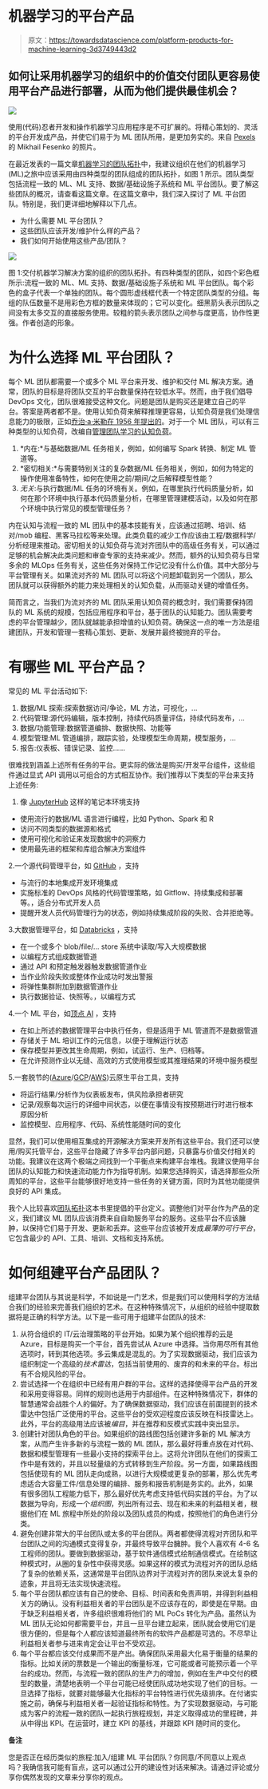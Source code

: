 # 机器学习的平台产品

> 原文：<https://towardsdatascience.com/platform-products-for-machine-learning-3d3749443d2>

## 如何让采用机器学习的组织中的价值交付团队更容易使用平台产品进行部署，从而为他们提供最佳机会？

![](img/ef7809fe1eea362ac7bc961a42fee399.png)

使用(代码)忍者开发和操作机器学习应用程序是不可扩展的。将精心策划的、灵活的平台开发成产品，并使它们易于为 ML 团队所用，是更加务实的。来自 [Pexels](https://www.pexels.com/photo/man-people-laptop-notebook-9553909/?utm_content=attributionCopyText&utm_medium=referral&utm_source=pexels) 的 Mikhail Fesenko 的照片。

在最近发表的一篇文章[机器学习的团队拓扑](/team-topology-for-machine-learning-45bddba626e3)中，我建议组织在他们的机器学习(ML)之旅中应该采用由四种类型的团队组成的团队拓扑，如图 1 所示。团队类型包括流程一致的 ML、ML 支持、数据/基础设施子系统和 ML 平台团队。要了解这些团队的概况，请查看这篇文章。在这篇文章中，我们深入探讨了 ML 平台团队。特别是，我们更详细地解释以下几点。

*   为什么需要 ML 平台团队？
*   这些团队应该开发/维护什么样的产品？
*   我们如何开始使用这些产品/团队？

![](img/801ec0dba582870e2efca3309e6936e5.png)

图 1:交付机器学习解决方案的组织的团队拓扑。有四种类型的团队，如四个彩色框所示:流程一致的 ML、ML 支持、数据/基础设施子系统和 ML 平台团队。每个彩色的盒子代表一个单独的团队。每个圆形虚线框代表一个特定团队类型的分组。每组的队伍数量不是用彩色方框的数量来体现的；它可以变化。细黑箭头表示团队之间没有太多交互的直接服务使用。较粗的箭头表示团队之间参与度更高，协作性更强。作者创造的形象。

# 为什么选择 ML 平台团队？

每个 ML 团队都需要一个或多个 ML 平台来开发、维护和交付 ML 解决方案。通常，团队的目标是将团队交互的平台数量保持在较低水平。然而，由于我们倡导 DevOps 文化，团队很难接受这种文化。问题是团队是购买还是建立自己的平台。答案是两者都不是。使用认知负荷来解释推理更容易，认知负荷是我们处理信息能力的极限，正如[乔治·a·米勒在 1956 年提出的](https://12devsofxmas.co.uk/2015/12/day-3-managing-cognitive-load-for-team-learning/#:~:text=to%20process%20information.-,His%20seminal%20paper,-gave%20rise%20to)。对于一个 ML 团队，可以有三种类型的认知负荷，改编自[管理团队学习的认知负荷](https://12devsofxmas.co.uk/2015/12/day-3-managing-cognitive-load-for-team-learning/)。

1.  *内在:*与基础数据/ML 任务相关，例如，如何编写 Spark 转换、制定 ML 管道等。
2.  *密切相关:*与需要特别关注的复杂数据/ML 任务相关，例如，如何为特定的操作使用准备特性，如何在使用之前/期间/之后解释模型性能？
3.  *无关*:与执行数据/ML 任务的环境有关。例如，在哪里执行代码质量分析，如何在那个环境中执行基本代码质量分析，在哪里管理建模活动，以及如何在那个环境中执行常见的模型管理任务？

内在认知与流程一致的 ML 团队中的基本技能有关，应该通过招聘、培训、结对/mob 编程、黑客马拉松等来处理。此类负载的减少工作应该由工程/数据科学/分析经理来推动。密切相关的认知负荷与流对齐团队中的高级任务有关，可以通过足够的机会解决此类问题和审查专家的支持来减少。然而，额外的认知负荷与日常多余的 MLOps 任务有关，这些任务对保持工作记忆没有什么价值。其中大部分与平台管理有关。如果流对齐的 ML 团队可以将这个问题卸载到另一个团队，那么团队就可以获得额外的能力来处理相关的认知负载，从而驱动关键的增值任务。

简而言之，当我们为流对齐的 ML 团队采用认知负荷的概念时，我们需要保持团队的 ML 系统的规模，包括应用程序和平台，基于团队的认知能力。团队需要考虑的平台管理越少，团队就越能承担增值的认知负荷。确保这一点的唯一方法是组建团队，开发和管理一套精心策划、更新、发展并最终被抛弃的平台。

# 有哪些 ML 平台产品？

常见的 ML 平台活动如下:

1.  数据/ML 探索:探索数据访问/争论，ML 方法，可视化，…
2.  代码管理:源代码编辑，版本控制，持续代码质量评估，持续代码发布，…
3.  数据/功能管理:数据管道编排、数据快照、功能等
4.  模型管理:ML 管道编排，跟踪实验，处理模型生命周期，模型服务，…
5.  报告:仪表板、错误记录、监控……

很难找到涵盖上述所有任务的平台。更实际的做法是购买/开发平台组件，这些组件通过显式 API 调用以可组合的方式相互协作。我们推荐以下类型的平台来支持上述任务:

1.  像 [JupyterHub](https://docs.jupyter.org/en/latest/) 这样的笔记本环境支持

*   使用流行的数据/ML 语言进行编程，比如 Python、Spark 和 R
*   访问不同类型的数据源和格式
*   使用可视化和验证来发现数据中的洞察力
*   使用最先进的框架和库组合解决方案组件

2.一个源代码管理平台，如 [GitHub](https://github.com/) ，支持

*   与流行的本地集成开发环境集成
*   实施标准的 DevOps 风格的代码管理策略，如 Gitflow、持续集成和部署等。，适合分布式开发人员
*   提醒开发人员代码管理行为的状态，例如持续集成阶段的失败、合并拒绝等。

3.大数据管理平台，如 [Databricks](https://databricks.com/product/data-lakehouse) ，支持

*   在一个或多个 blob/file/… store 系统中读取/写入大规模数据
*   以编程方式组成数据管道
*   通过 API 和预定触发器触发数据管道作业
*   当作业阶段失败或整体作业成功时发出警报
*   将弹性集群附加到数据管道作业
*   执行数据验证、快照等。，以编程方式

4.一个 ML 平台，如[顶点 AI](https://cloud.google.com/vertex-ai) ，支持

*   在如上所述的数据管理平台中执行任务，但是适用于 ML 管道而不是数据管道
*   存储关于 ML 培训工作的元信息，以便于理解运行状态
*   保存模型并更改其生命周期，例如，试运行、生产、归档等。
*   在允许预测作业以无缝、高效的方式使用模型或其推理结果的环境中服务模型

5.一套脱节的([Azure](https://docs.microsoft.com/en-us/azure/?product=popular)/[GCP](https://cloud.google.com/docs)/[AWS](https://docs.aws.amazon.com/))云原生平台工具，支持

*   将运行结果/分析作为仪表板发布，供风险承担者研究
*   记录/观察每次运行的详细中间状态，以便在事情没有按预期进行时进行根本原因分析
*   监控模型、应用程序、代码、系统性能随时间的变化

显然，我们可以使用相互集成的开源解决方案来开发所有这些平台。我们还可以使用/购买托管平台，这些平台隐藏了许多平台内部问题，只暴露与价值交付相关的功能。我建议在这两个极端之间找到一个平衡点来构建平台堆栈。我建议使用平台团队的认知能力和快速流动能力作为指导机制。如果您选择购买，请选择那些众所周知的平台，这些平台能够很好地支持一些任务的关键方面，同时为其他功能提供良好的 API 集成。

我个人比较喜欢[团队拓扑](https://teamtopologies.com/book)这本书里提倡的平台定义。调整他们对平台作为产品的定义，我们建议 ML 团队应该消费来自自助服务平台的服务。这些平台不应该臃肿，以保持它们易于开发、更新和丢弃。这些平台应该被开发成*最薄的可行平台*，它包含最少的 API、工具、培训、文档和支持系统。

# 如何组建平台产品团队？

组建平台团队与其说是科学，不如说是一门艺术，但是我们可以使用科学的方法结合我们的经验来完善我们组织的艺术。在这种特殊情况下，从组织的经验中提取数据将是正确的科学方法。以下是一些可用于组建平台团队的技术:

1.  从符合组织的 IT/云治理策略的平台开始。如果为某个组织推荐的云是 Azure，目标是购买一个平台，首先尝试从 Azure 中选择。当你用尽所有其他选项时，转到其他选项。多云集成是混乱的。为了实现数据驱动，我们应该为组织制定一个高级的*技术雷达*，包括当前使用的、废弃的和未来的平台。标出有不合规风险的平台。
2.  尝试选择一个在组织中已经有用户群的平台。这样的选择使得平台产品的开发和采用变得容易。同样的规则也适用于内部组件。在这种特殊情况下，群体的智慧通常会战胜个人的偏好。为了确保数据驱动，我们应该在前面提到的技术雷达中包括广泛使用的平台。这些平台的受欢迎程度应该反映在科技雷达上。此外，平台的高级用法应该被*编目*，并在推荐和反模式实践中突出显示。
3.  创建针对团队角色的平台。如果组织的路线图包括创建许多新的 ML 解决方案，从而产生许多新的与流程一致的 ML 团队，那么最好将重点放在对代码、数据和模型管理有一些最小支持的探索平台上。这将允许团队在他们的探索工作中是有效的，并且以轻量级的方式转移到生产阶段。另一方面，如果路线图包括使现有的 ML 团队走向成熟，以进行大规模或更复杂的部署，那么优先考虑适合大容量工件/信息处理的编排、服务和报告机制是务实的。此外，如果有很多团队工程能力低下，那么最好优先考虑支持低代码实践的平台。为了以数据为导向，形成一个*组织图*，列出所有过去、现在和未来的利益相关者，根据他们在 ML 旅程中所处的阶段以及团队成员的构成，按照他们的角色进行分类。
4.  避免创建非常大的平台团队或太多的平台团队。两者都使得流程对齐团队和平台团队之间的沟通模式变得复杂，并最终导致平台臃肿。我个人喜欢有 4-6 名工程师的团队。要做到数据驱动，基于软件通信模式绘制通信模式。在绘制这种模式时，从圈的复杂性中获得灵感。如果这样的模式为流程对齐的团队总结了复杂的依赖关系，这通常是平台团队边界对于流程对齐的团队来说太复杂的迹象，并且将无法实现快速流程。
5.  每个平台团队都应该有自己的使命、目标、时间表和免责声明，并得到利益相关方的确认。没有利益相关者的平台团队是不应该存在的，即使是在早期。由于缺乏利益相关者，许多组织很难将他们的 ML PoCs 转化为产品。虽然认为 ML 团队无论如何都需要平台，并且一旦平台建立起来，团队就会使用它们是很方便的，但是每个人都应该知道最终所有的软件产品都是可选的。不尽早让利益相关者参与进来肯定会让平台不受欢迎。
6.  每个平台都应该交付成果而不是产出。确保团队采用最大化易于衡量的结果的指标。比如关闭的票数是一个输出的衡量标准，它可能或者可能预示着一个平台的成功。然而，与流程一致的团队的生产力的增加，例如在生产中交付的模型的数量，清楚地表明一个平台可能已经使团队成功地实现了他们的目标。一旦选择了指标，就要对能够最大化指标的平台特性进行优先级排序。在付诸实施之前，确保与利益相关者一起验证指标和特性。为了实现数据驱动，与可能成为客户的流程一致的团队一起执行旅程规划，并定义取得成功的里程碑，并从中得出 KPI。在运营时，建立 KPI 的基线，并跟踪 KPI 随时间的变化。

**备注**

您是否正在经历类似的旅程:加入/组建 ML 平台团队？你同意/不同意以上观点吗？我确信我可能有盲点，这可以通过公开的建设性对话来解决。请通过评论或分享你偶然发现的文章来分享你的观点。